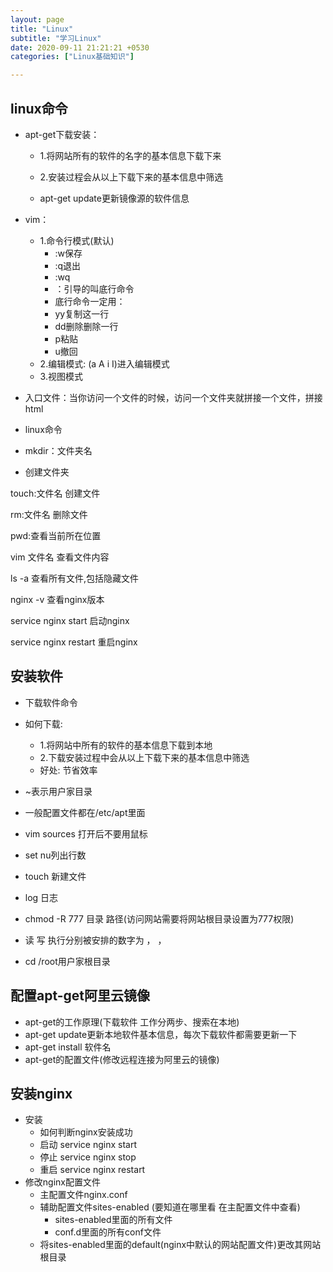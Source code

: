 ```yaml
---
layout: page
title: "Linux"
subtitle: "学习Linux"
date: 2020-09-11 21:21:21 +0530
categories: ["Linux基础知识"]

---
```


## linux命令

- apt-get下载安装：
    - 1.将网站所有的软件的名字的基本信息下载下来

    - 2.安装过程会从以上下载下来的基本信息中筛选

    - apt-get update更新镜像源的软件信息

- vim：
    - 1.命令行模式(默认) 
        - :w保存   
        - :q退出     
        - :wq     
        - ：引导的叫底行命令  
        - 底行命令一定用：
        - yy复制这一行 
        - dd删除删除一行  
        - p粘贴 
        - u撤回 
    - 2.编辑模式: (a A i I)进入编辑模式
    - 3.视图模式
- 入口文件：当你访问一个文件的时候，访问一个文件夹就拼接一个文件，拼接html
- linux命令
- mkdir：文件夹名
-   创建文件夹

touch:文件名
创建文件

rm:文件名
删除文件

pwd:查看当前所在位置

vim 文件名 
查看文件内容

ls -a 
查看所有文件,包括隐藏文件

nginx -v 
查看nginx版本

service nginx start 
启动nginx

service nginx restart 
重启nginx


## 安装软件

- 下载软件命令

- 如何下载:
    - 1.将网站中所有的软件的基本信息下载到本地
    - 2.下载安装过程中会从以上下载下来的基本信息中筛选
    - 好处: 节省效率

- ~表示用户家目录
- 一般配置文件都在/etc/apt里面
- vim sources 打开后不要用鼠标
- set nu列出行数
- touch 新建文件
- log 日志
- chmod -R 777 目录  路径(访问网站需要将网站根目录设置为777权限)
- 读 写 执行分别被安排的数字为 ， ， 
- cd /root用户家根目录

## 配置apt-get阿里云镜像

- apt-get的工作原理(下载软件  工作分两步、搜索在本地)
- apt-get update更新本地软件基本信息，每次下载软件都需要更新一下
- apt-get install 软件名
- apt-get的配置文件(修改远程连接为阿里云的镜像)

## 安装nginx

- 安装
    - 如何判断nginx安装成功
    - 启动    service nginx start
    - 停止    service nginx stop
    - 重启    service nginx restart
- 修改nginx配置文件
    - 主配置文件nginx.conf
    - 辅助配置文件sites-enabled    (要知道在哪里看  在主配置文件中查看)
        - sites-enabled里面的所有文件
        - conf.d里面的所有conf文件
    - 将sites-enabled里面的default(nginx中默认的网站配置文件)更改其网站根目录


